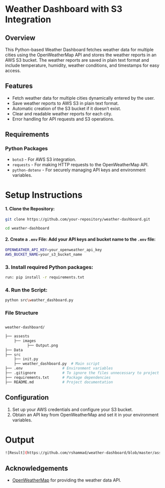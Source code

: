 # **Weather Dashboard with S3 Integration**

## **Overview**
This Python-based Weather Dashboard fetches weather data for multiple cities using the OpenWeatherMap API and stores the weather reports in an AWS S3 bucket. The weather reports are saved in plain text format and include temperature, humidity, weather conditions, and timestamps for easy access.

## **Features**
- Fetch weather data for multiple cities dynamically entered by the user.
- Save weather reports to AWS S3 in plain text format.
- Automatic creation of the S3 bucket if it doesn’t exist.
- Clear and readable weather reports for each city.
- Error handling for API requests and S3 operations.

## **Requirements**
### **Python Packages**
- `boto3` - For AWS S3 integration.
- `requests` - For making HTTP requests to the OpenWeatherMap API.
- `python-dotenv` - For securely managing API keys and environment variables.


# **Setup Instructions**

#### 1. Clone the Repository:
```bash
git clone https://github.com/your-repository/weather-dashboard.git

cd weather-dashboard
```
#### 2. Create a `.env` File: Add your API keys and bucket name to the `.env` file:
```bash
OPENWEATHER_API_KEY=your_openweather_api_key
AWS_BUCKET_NAME=your_s3_bucket_name
```
### 3. Install required Python packages:
```bash
run: pip install -r requirements.txt
```
### 4. Run the Script:
```bash
python src\weather_dashboard.py
```
### File Structure
```bash

weather-dashboard/

├── assests
    ├── images
          ├── Output.png
├── Data
├── src
    ├── init.py     
    ├── weather_dashboard.py  # Main script
├── .env                  # Environment variables
├── .gitignore            # To ignore the files unnecessary to project
├── requirements.txt      # Package dependencies
├── README.md             # Project documentation

```


## Configuration
1. Set up your AWS credentials and configure your S3 bucket.
2. Obtain an API key from OpenWeatherMap and set it in your environment variables.

# **Output**
```bash
![Result](https://github.com/rshammad/weather-dashboard/blob/master/assets/images/Output.png?raw=true)
```
## Acknowledgements
- [OpenWeatherMap](https://openweathermap.org/) for providing the weather data API.
